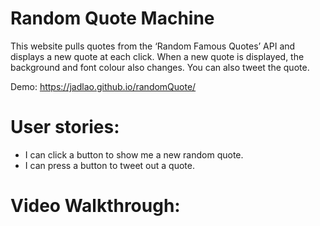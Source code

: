 # Random Quote Machine
This website pulls quotes from the ‘Random Famous Quotes’ API and displays a new quote at each click. When a new quote is displayed, the background and font colour also changes. You can also tweet the quote.

Demo: https://jadlao.github.io/randomQuote/

# User stories:
* I can click a button to show me a new random quote.
* I can press a button to tweet out a quote.

# Video Walkthrough:
